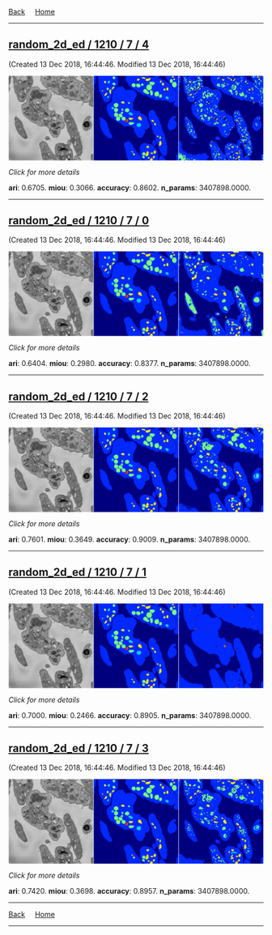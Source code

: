 
[Back](..)&nbsp;&nbsp;&nbsp;&nbsp;&nbsp;[Home](https://leapmanlab.github.io/snapshots)

---

<div class="summary"><a href="4"><h2>random_2d_ed / 1210 / 7 / 4</h2></a><p>(Created 13 Dec 2018, 16:44:46. Modified 13 Dec 2018, 16:44:46)
</p><a href="4"><img src="4/media/summary.png" align="center"></a><p>
<i>Click for more details</i>
</p></div>

**ari**: 0.6705. **miou**: 0.3066. **accuracy**: 0.8602. **n_params**: 3407898.0000. 

---

<div class="summary"><a href="0"><h2>random_2d_ed / 1210 / 7 / 0</h2></a><p>(Created 13 Dec 2018, 16:44:46. Modified 13 Dec 2018, 16:44:46)
</p><a href="0"><img src="0/media/summary.png" align="center"></a><p>
<i>Click for more details</i>
</p></div>

**ari**: 0.6404. **miou**: 0.2980. **accuracy**: 0.8377. **n_params**: 3407898.0000. 

---

<div class="summary"><a href="2"><h2>random_2d_ed / 1210 / 7 / 2</h2></a><p>(Created 13 Dec 2018, 16:44:46. Modified 13 Dec 2018, 16:44:46)
</p><a href="2"><img src="2/media/summary.png" align="center"></a><p>
<i>Click for more details</i>
</p></div>

**ari**: 0.7601. **miou**: 0.3649. **accuracy**: 0.9009. **n_params**: 3407898.0000. 

---

<div class="summary"><a href="1"><h2>random_2d_ed / 1210 / 7 / 1</h2></a><p>(Created 13 Dec 2018, 16:44:46. Modified 13 Dec 2018, 16:44:46)
</p><a href="1"><img src="1/media/summary.png" align="center"></a><p>
<i>Click for more details</i>
</p></div>

**ari**: 0.7000. **miou**: 0.2466. **accuracy**: 0.8905. **n_params**: 3407898.0000. 

---

<div class="summary"><a href="3"><h2>random_2d_ed / 1210 / 7 / 3</h2></a><p>(Created 13 Dec 2018, 16:44:46. Modified 13 Dec 2018, 16:44:46)
</p><a href="3"><img src="3/media/summary.png" align="center"></a><p>
<i>Click for more details</i>
</p></div>

**ari**: 0.7420. **miou**: 0.3698. **accuracy**: 0.8957. **n_params**: 3407898.0000. 

---

[Back](..)&nbsp;&nbsp;&nbsp;&nbsp;&nbsp;[Home](https://leapmanlab.github.io/snapshots)

---